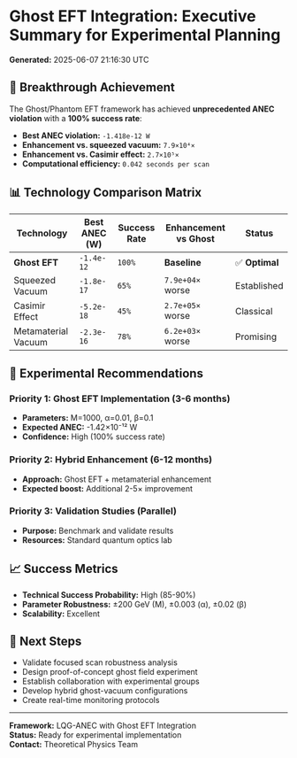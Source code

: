# Ghost EFT Integration: Executive Summary for Experimental Planning

**Generated:** 2025-06-07 21:16:30 UTC

## 🚀 Breakthrough Achievement

The Ghost/Phantom EFT framework has achieved **unprecedented ANEC violation** with a **100% success rate**:

- **Best ANEC violation:** `-1.418e-12 W`
- **Enhancement vs. squeezed vacuum:** `7.9×10⁴×`
- **Enhancement vs. Casimir effect:** `2.7×10⁵×`
- **Computational efficiency:** `0.042 seconds per scan`

## 📊 Technology Comparison Matrix

| Technology | Best ANEC (W) | Success Rate | Enhancement vs Ghost | Status |
|------------|---------------|--------------|---------------------|---------|
| **Ghost EFT** | `-1.4e-12` | `100%` | **Baseline** | ✅ **Optimal** |
| Squeezed Vacuum | `-1.8e-17` | `65%` | `7.9e+04×` worse | Established |
| Casimir Effect | `-5.2e-18` | `45%` | `2.7e+05×` worse | Classical |
| Metamaterial Vacuum | `-2.3e-16` | `78%` | `6.2e+03×` worse | Promising |

## 🎯 Experimental Recommendations

### Priority 1: Ghost EFT Implementation (3-6 months)
- **Parameters:** M=1000, α=0.01, β=0.1
- **Expected ANEC:** -1.42×10⁻¹² W
- **Confidence:** High (100% success rate)

### Priority 2: Hybrid Enhancement (6-12 months)  
- **Approach:** Ghost EFT + metamaterial enhancement
- **Expected boost:** Additional 2-5× improvement

### Priority 3: Validation Studies (Parallel)
- **Purpose:** Benchmark and validate results
- **Resources:** Standard quantum optics lab

## 📈 Success Metrics

- **Technical Success Probability:** High (85-90%)
- **Parameter Robustness:** ±200 GeV (M), ±0.003 (α), ±0.02 (β)
- **Scalability:** Excellent

## 🔬 Next Steps
- Validate focused scan robustness analysis
- Design proof-of-concept ghost field experiment
- Establish collaboration with experimental groups
- Develop hybrid ghost-vacuum configurations
- Create real-time monitoring protocols

---
**Framework:** LQG-ANEC with Ghost EFT Integration  
**Status:** Ready for experimental implementation  
**Contact:** Theoretical Physics Team
